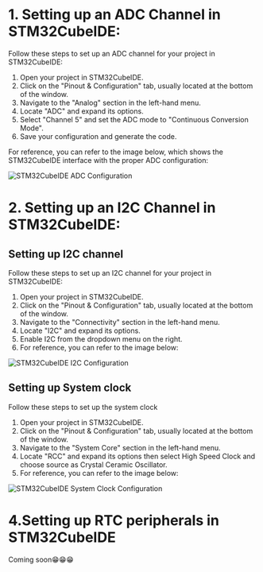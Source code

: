 # 1. Setting up an ADC Channel in STM32CubeIDE:

Follow these steps to set up an ADC channel for your project in STM32CubeIDE:

1. Open your project in STM32CubeIDE.
2. Click on the "Pinout & Configuration" tab, usually located at the bottom of the window.
3. Navigate to the "Analog" section in the left-hand menu.
4. Locate "ADC" and expand its options.
5. Select "Channel 5" and set the ADC mode to "Continuous Conversion Mode".
6. Save your configuration and generate the code.

For reference, you can refer to the image below, which shows the STM32CubeIDE interface with the proper ADC configuration:

![STM32CubeIDE ADC Configuration](https://i.imgur.com/Jzra9d8.jpg)

# 2. Setting up an I2C Channel in STM32CubeIDE:
## Setting up I2C channel
Follow these steps to set up an I2C channel for your project in STM32CubeIDE:

1. Open your project in STM32CubeIDE.
2. Click on the "Pinout & Configuration" tab, usually located at the bottom of the window.
3. Navigate to the "Connectivity" section in the left-hand menu.
4. Locate "I2C" and expand its options.
5. Enable I2C from the dropdown menu on the right.
6. For reference, you can refer to the image below:

![STM32CubeIDE I2C Configuration](https://imgur.com/oSr9DWS.jpg)

## Setting up System clock
Follow these steps to set up the system clock

1. Open your project in STM32CubeIDE.
2. Click on the "Pinout & Configuration" tab, usually located at the bottom of the window.
3. Navigate to the "System Core" section in the left-hand menu.
4. Locate "RCC" and expand its options then select High Speed Clock and choose source as Crystal Ceramic Oscillator.
5. For reference, you can refer to the image below:


![STM32CubeIDE System Clock Configuration](https://imgur.com/IcynAkS.jpg)


# 4.Setting up RTC peripherals in STM32CubeIDE

Coming soon😁😁😁
